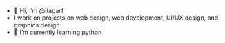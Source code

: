 - 👋 Hi, I’m @itagarf
- I work on projects on web design, web development, UI/UX design, and graphics design
- 🌱 I’m currently learning python

<!---
itagarf/itagarf is a ✨ special ✨ repository because its `README.md` (this file) appears on your GitHub profile.
You can click the Preview link to take a look at your changes.
--->
